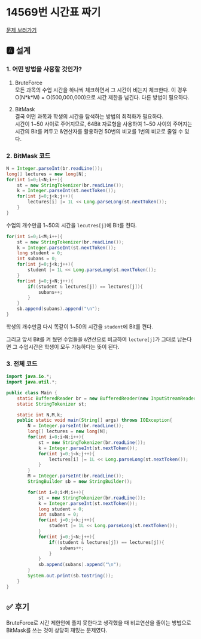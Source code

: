 # 14569번 시간표 짜기
[문제 보러가기](https://www.acmicpc.net/problem/14569)

## 🅰 설계

### 1. 어떤 방법을 사용할 것인가?

1. BruteForce  
모든 과목의 수업 시간을 하나씩 체크하면서 그 시간이 비는지 체크한다. 이 경우 O(N\*k\*M) = O(500,000,000)으로 시간 제한을 넘긴다. 다른 방법이 필요하다.  

2. BitMask  
결국 어떤 과목과 학생의 시간을 탐색하는 방법의 최적화가 필요하다.  
시간이 1~50 사이로 주어지므로, 64Bit 자료형을 사용하여 1~50 사이의 주어지는 시간의 Bit를 켜두고 &연산자를 활용하면 50번의 비교를 1번의 비교로 줄일 수 있다.

### 2. BitMask 코드
```java
N = Integer.parseInt(br.readLine());
long[] lectures = new long[N];
for(int i=0;i<N;i++){
    st = new StringTokenizer(br.readLine());
    k = Integer.parseInt(st.nextToken());
    for(int j=0;j<k;j++){
        lectures[i] |= 1L << Long.parseLong(st.nextToken());
    }
}
```
수업의 개수만큼 1~50의 시간을 `lecutres[j]`에 Bit를 켠다.

```java
for(int i=0;i<M;i++){
    st = new StringTokenizer(br.readLine());
    k = Integer.parseInt(st.nextToken());
    long student = 0;
    int subans = 0;
    for(int j=0;j<k;j++){
        student |= 1L << Long.parseLong(st.nextToken());
    }
    for(int j=0;j<N;j++){
        if((student & lectures[j]) == lectures[j]){
            subans++;
        }
    }
    sb.append(subans).append("\n");
}
```
학생의 개수만큼 다시 똑같이 1~50의 시간을 `student`에 Bit를 켠다.  

그리고 앞서 Bit를 켜 뒀던 수업들을 `&`연산으로 비교하여 `lecture[j]`가 그대로 남는다면 그 수업시간은 학생이 모두 가능하다는 뜻이 된다.

### 3. 전체 코드

```java
import java.io.*;
import java.util.*;

public class Main {
    static BufferedReader br = new BufferedReader(new InputStreamReader(System.in));
    static StringTokenizer st;

    static int N,M,k;
    public static void main(String[] args) throws IOException{
        N = Integer.parseInt(br.readLine());
        long[] lectures = new long[N];
        for(int i=0;i<N;i++){
            st = new StringTokenizer(br.readLine());
            k = Integer.parseInt(st.nextToken());
            for(int j=0;j<k;j++){
                lectures[i] |= 1L << Long.parseLong(st.nextToken());
            }
        }
        M = Integer.parseInt(br.readLine());
        StringBuilder sb = new StringBuilder();

        for(int i=0;i<M;i++){
            st = new StringTokenizer(br.readLine());
            k = Integer.parseInt(st.nextToken());
            long student = 0;
            int subans = 0;
            for(int j=0;j<k;j++){
                student |= 1L << Long.parseLong(st.nextToken());
            }
            for(int j=0;j<N;j++){
                if((student & lectures[j]) == lectures[j]){
                    subans++;
                }
            }
            sb.append(subans).append("\n");
        }
        System.out.print(sb.toString());
    }
}

```

## ✅ 후기
BruteForce로 시간 제한안에 풀지 못한다고 생각했을 때 비교연산을 줄이는 방법으로 BitMask를 쓰는 것이 상당히 재밌는 문제였다.